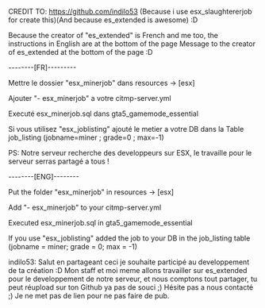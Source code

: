 CREDIT TO: https://github.com/indilo53 (Because i use esx_slaughtererjob for create this)(And because es_extended is awesome) :D

Because the creator of "es_extended" is French and me too, the instructions in English are at the bottom of the page
Message to the creator of es_extended at the bottom of the page :D


--------[FR]---------

Mettre le dossier "esx_minerjob" dans resources -> [esx]

Ajouter "- esx_minerjob" a votre citmp-server.yml

Executé esx_minerjob.sql dans gta5_gamemode_essential

Si vous utilisez "esx_joblisting" ajouté le metier a votre DB dans la Table job_listing (jobname=miner ; grade=0 ; max=-1)

PS: Notre serveur recherche des developpeurs sur ESX, le travaille pour le serveur serras partagé a tous !


--------[ENG]--------

Put the folder "esx_minerjob" in resources -> [esx]

Add "- esx_minerjob" to your citmp-server.yml

Executed esx_minerjob.sql in gta5_gamemode_essential

If you use "esx_joblisting" added the job to your DB in the job_listing table (jobname = miner; grade = 0; max = -1)



indilo53: Salut en partageant ceci je souhaite participé au developpement de ta création :D Mon staff et moi meme allons travailler sur es_extended pour le developpement de notre serveur, et nous comptons tout partager, tu peut réupload sur ton Github ya pas de souci ;) Hésite pas a nous contacté ;) Je ne met pas de lien pour ne pas faire de pub.
